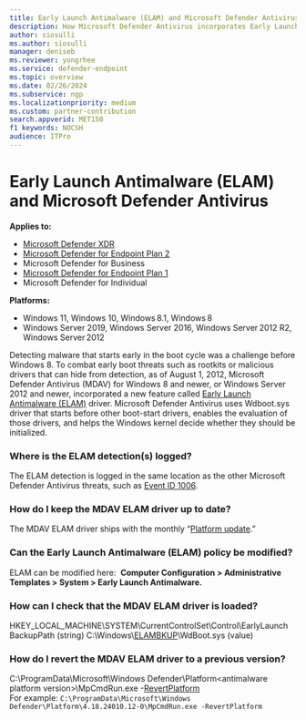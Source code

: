```yaml
---
title: Early Launch Antimalware (ELAM) and Microsoft Defender Antivirus
description: How Microsoft Defender Antivirus incorporates Early Launch Antimalware (ELAM) for preventing rootkit and drivers with malware from loading before the antivirus service and drivers are loaded.
author: siosulli
ms.author: siosulli
manager: deniseb
ms.reviewer: yongrhee
ms.service: defender-endpoint
ms.topic: overview
ms.date: 02/26/2024
ms.subservice: ngp
ms.localizationpriority: medium
ms.custom: partner-contribution
search.appverid: MET150
f1 keywords: NOCSH
audience: ITPro
---
```


# Early Launch Antimalware (ELAM) and Microsoft Defender Antivirus

**Applies to:** 

- [Microsoft Defender XDR](https://go.microsoft.com/fwlink/?linkid=2118804)
- [Microsoft Defender for Endpoint Plan 2](https://go.microsoft.com/fwlink/p/?linkid=2154037) 
- Microsoft Defender for Business 
- [Microsoft Defender for Endpoint Plan 1](https://go.microsoft.com/fwlink/p/?linkid=2154037) 
- Microsoft Defender for Individual 

**Platforms:**
- Windows 11, Windows 10, Windows 8.1, Windows 8 
- Windows Server 2019, Windows Server 2016, Windows Server 2012 R2, Windows Server 2012 

Detecting malware that starts early in the boot cycle was a challenge before Windows 8. To combat early boot threats such as rootkits or malicious drivers that can hide from detection, as of August 1, 2012, Microsoft Defender Antivirus (MDAV) for Windows 8 and newer, or Windows Server 2012 and newer, incorporated a new feature called [Early Launch Antimalware (ELAM)](/windows/compatibility/early-launch-antimalware) driver. Microsoft Defender Antivirus uses Wdboot.sys driver that starts before other boot-start drivers, enables the evaluation of those drivers, and helps the Windows kernel decide whether they should be initialized. 

### Where is the ELAM detection(s) logged?
The ELAM detection is logged in the same location as the other Microsoft Defender Antivirus threats, such as [Event ID 1006](/microsoft-365/security/defender-endpoint/troubleshoot-microsoft-defender-antivirus).

### How do I keep the MDAV ELAM driver up to date?
The MDAV ELAM driver ships with the monthly “[Platform update](/microsoft-365/security/defender-endpoint/microsoft-defender-antivirus-updates).”

### Can the Early Launch Antimalware (ELAM) policy be modified? 
ELAM can be modified here: 
**Computer Configuration > Administrative Templates > System > Early Launch Antimalware.**

### How can I check that the MDAV ELAM driver is loaded?
HKEY_LOCAL_MACHINE\SYSTEM\CurrentControlSet\Control\EarlyLaunch 
BackupPath (string) C:\Windows\\[ELAMBKUP](/windows-hardware/drivers/install/elam-driver-requirements)\WdBoot.sys (value)

### How do I revert the MDAV ELAM driver to a previous version?
C:\ProgramData\Microsoft\Windows Defender\Platform\<antimalware platform version>\MpCmdRun.exe -[RevertPlatform](/microsoft-365/security/defender-endpoint/command-line-arguments-microsoft-defender-antivirus)<br>
For example:
```C:\ProgramData\Microsoft\Windows Defender\Platform\4.18.24010.12-0\MpCmdRun.exe -RevertPlatform```

